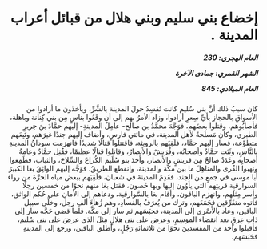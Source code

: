 <h1 dir="rtl">إخضاع بني سليم وبني هلال من قبائل أعراب المدينة .</h1>

<h5 dir="rtl">العام الهجري:  230

الشهر القمري: جمادى الآخرة

العام الميلادي: 845</h5>

<p dir="rtl">كان سببُ ذلك أنَّ بني سُليم كانت تُفسِدُ حولَ المدينة بالشَّرِّ، ويأخذون ما أرادوا من الأسواقِ بالحجازِ بأيِّ سِعرٍ أرادوا، وزاد الأمرُ بهم إلى أن وقَعُوا بناسٍ مِن بني كِنانة وباهلة، فأصابُوهم، وقتلوا بعضَهم، فوَجَّهَ محمَّدُ بن صالح- عامِلُ المدينةِ- إليهم حمَّادَ بنَ جريرٍ الطبري، وكان مَسلَحةً لأهل المدينة، في مائتي فارسٍ، وأضاف إليهم جندًا غيرَهم، وتَبِعَهم متطوِّعة، فسار إليهم حمَّاد، فلَقِيَهم بالرويثة، فاقتتلوا قتالًا شديدًا فانهزمت سودانُ المدينةِ بالنَّاسِ، وثَبَت حمَّادٌ وأصحابُه، وقُرَيشٌ والأنصارُ، وقاتلوا قتالًا عظيمًا، فقُتِل حمَّادٌ وعامةُ أصحابِه وعَدَدٌ صالحٌ مِن قريشٍ والأنصار، وأخذ بنو سُلَيم الكُراعَ والسِّلاحَ، والثياب، فطَمِعوا ونهبوا القُرى والمناهِلَ ما بين مكَّة والمدينة، وانقطع الطريقُ. فوَجَّه إليهم الواثِقُ بغا الكبيرَ أبا موسى في جمعٍ من الجند، فقَدِمَ المدينةَ في شعبان، فلَقِيَهم ببعض مياه الحرَّة من رواء السوارقية قريتِهم التي يأوُون إليها وبها حُصون، فقتل بغا منهم نحوًا من خمسين رجلًا وأسر مِثلَهم، وانهزم الباقون، وأقام بغا بالسَّوارقية، ودعاهم إلى الأمانِ على حُكم الواثق، فأتوه متفَرِّقين فجَمَعَهم، وترك من يُعرَفُ بالفسادِ، وهم زُهاءَ ألفِ رجل، وخلَّى سبيل الباقين، وعاد بالأَسْرى إلى المدينة، فحبَسَهم ثم سار إلى مكَّة. فلما قضى حَجَّه سار إلى ذاتِ عِرقٍ بعد انقضاء الموسِمِ، وعرض على بني هلالٍ مِثلَ الذي عرضَ على بني سُليم، فأقبلوا وأخذ من المفسدينَ نحوًا من ثلاثمائةِ رَجُلٍ، وأطلق الباقين، ورجع إلى المدينةِ فحَبَسَهم.</p></br>
